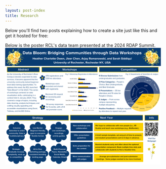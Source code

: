 ```yaml
---
layout: post-index
title: Research
---
```


Below you'll find two posts explaining how to create a site just like this and get it hosted
  for free: 

<!-- # COMMENT EXPLAINING THIS PAGE -- 
We're currently using this section of the site to host these tutorials,
  but you might want to use it to showcase and describe your `Research`,
  to chronicle various `Talks` you've given over your history, or to
  write about various news or updates that have happened to you.

You can update the `title` of file (line 3) to change the heading of 
  the page and its title in the browser. To change how it's referred to
  in the navigation and/or adjust its url, see `data/navigation.yml` file.
-->

Below is the poster RCL's data team presented at the 2024 RDAP Summit.
![Poster](images/RDAP2024_DataBloom_Poster_Rochester.png)
